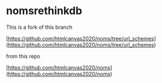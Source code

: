# nomsrethinkdb

This is a fork of this branch

[https://github.com/htmlcanvas2020/noms/tree/url_schemes]
(https://github.com/htmlcanvas2020/noms/tree/url_schemes)

from this repo

[https://github.com/htmlcanvas2020/noms]
(https://github.com/htmlcanvas2020/noms)
